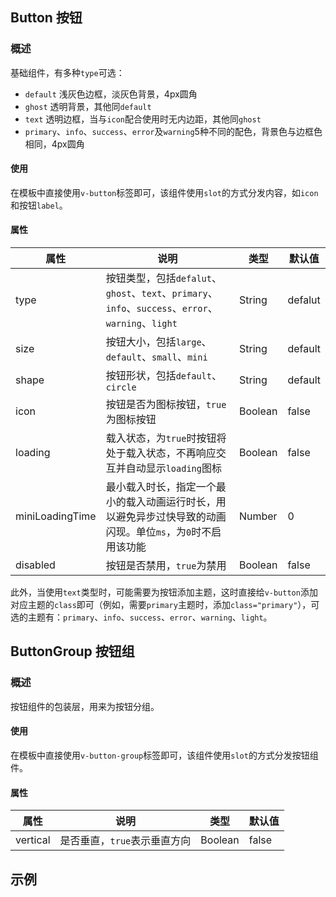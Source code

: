 ## Button 按钮

### 概述
基础组件，有多种`type`可选：
* `default` 浅灰色边框，淡灰色背景，4px圆角
* `ghost` 透明背景，其他同`default`
* `text` 透明边框，当与`icon`配合使用时无内边距，其他同`ghost`
* `primary`、`info`、`success`、`error`及`warning`5种不同的配色，背景色与边框色相同，4px圆角

#### 使用
在模板中直接使用`v-button`标签即可，该组件使用`slot`的方式分发内容，如`icon`和按钮`label`。

#### 属性
属性 | 说明 | 类型 | 默认值
------------ | ------------- | ------------- | -------------
type | 按钮类型，包括`defalut`、`ghost`、`text`、`primary`、`info`、`success`、`error`、`warning`、`light` | String | defalut
size | 按钮大小，包括`large`、`default`、`small`、`mini` | String | default
shape | 按钮形状，包括`default`、`circle` | String | default
icon | 按钮是否为图标按钮，`true`为图标按钮 | Boolean | false
loading | 载入状态，为`true`时按钮将处于载入状态，不再响应交互并自动显示`loading`图标 | Boolean | false
miniLoadingTime | 最小载入时长，指定一个最小的载入动画运行时长，用以避免异步过快导致的动画闪现。单位`ms`，为`0`时不启用该功能 | Number | 0
disabled | 按钮是否禁用，`true`为禁用 | Boolean | false

此外，当使用`text`类型时，可能需要为按钮添加主题，这时直接给`v-button`添加对应主题的`class`即可（例如，需要`primary`主题时，添加`class="primary"`），可选的主题有：`primary`、`info`、`success`、`error`、`warning`、`light`。

## ButtonGroup 按钮组

### 概述
按钮组件的包装层，用来为按钮分组。

#### 使用
在模板中直接使用`v-button-group`标签即可，该组件使用`slot`的方式分发按钮组件。

#### 属性
属性 | 说明 | 类型 | 默认值
------------ | ------------- | ------------- | -------------
vertical | 是否垂直，`true`表示垂直方向 | Boolean | false

## 示例